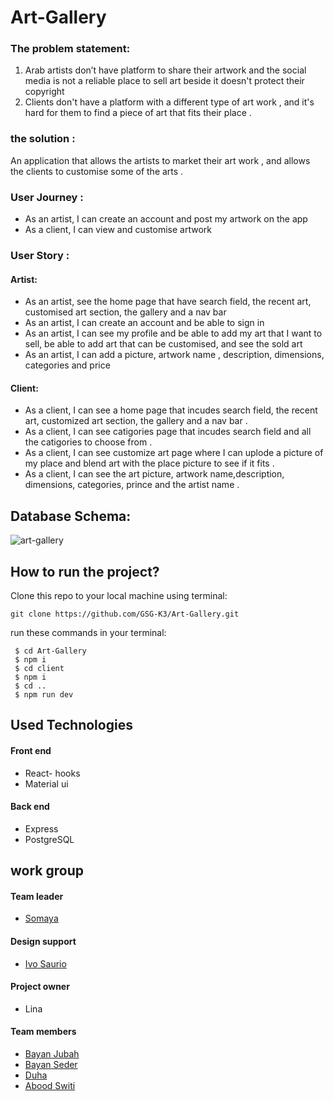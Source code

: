 # Art-Gallery
### The problem statement:
1) Arab artists don’t have platform to share their artwork and the social media is not a reliable place to sell art beside it doesn't protect their copyright 
2) Clients don't have a platform with a different type of art work , and it's hard for them to find a piece of art that fits their place .
### the solution :
An application that allows the artists to market their art work , and allows the clients to customise some of the arts .


### User Journey : 
- As an artist, I can create an account and post my artwork on the app
- As a client, I can view and customise artwork

### User Story : 
#### Artist:
- As an artist, see the home page that have search field, the recent art, customised art section, the gallery and a nav bar
- As an artist, I can create an account and be able to sign in
- As an artist, I can see my profile and be able to add my art that I want to sell, be able to add art that can be customised, and see the sold art
- As an artist, I can add a picture, artwork name , description, dimensions, categories and price

#### Client:
- As a client, I can see a home page that incudes search field, the recent art, customized art section, the gallery and a nav bar .
- As a client, I can see catigories page that incudes search field and all the catigories to choose from .
- As a client, I can see customize art page where I can uplode a picture of my place and blend art with the place picture to see if it fits .
- As a client, I can see the art picture, artwork name,description, dimensions, categories, prince and the artist name .

## Database Schema:
![art-gallery](https://user-images.githubusercontent.com/56638980/86110464-44e35580-bace-11ea-8dd7-f177b03dc0fc.png)

## How to run the project?

Clone this repo to your local machine using terminal:

`git clone https://github.com/GSG-K3/Art-Gallery.git`

run these commands in your terminal:
```
 $ cd Art-Gallery
 $ npm i
 $ cd client
 $ npm i
 $ cd ..
 $ npm run dev
 ```
 ## Used Technologies
#### Front end

 -  React- hooks 
 -  Material ui 

#### Back end 

 -  Express
 -  PostgreSQL

## work group 
#### Team leader 
- [Somaya](https://github.com/someyaaltous)
#### Design support 
- [Ivo Saurio](https://github.com/ivoriginal)
#### Project owner
- Lina 
#### Team members
- [Bayan Jubah](https://github.com/bayan-404)
- [Bayan Seder](https://github.com/bayanseder)
- [Duha](https://github.com/Duha96)
- [Abood Switi](https://github.com/aboodswiti)


